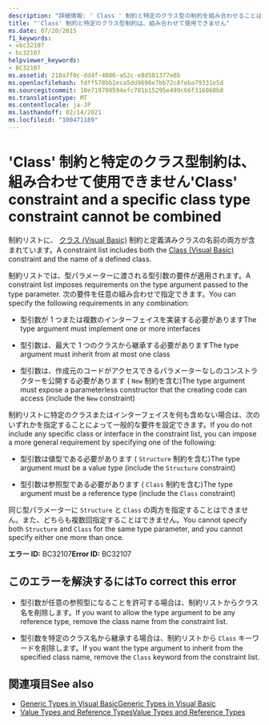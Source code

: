 ```yaml
---
description: "詳細情報: ' Class ' 制約と特定のクラス型の制約を組み合わせることはできません"
title: "'Class' 制約と特定のクラス型制約は、組み合わせて使用できません"
ms.date: 07/20/2015
f1_keywords:
- vbc32107
- bc32107
helpviewer_keywords:
- BC32107
ms.assetid: 218a7f0c-dd4f-4086-a52c-e8d581377e8b
ms.openlocfilehash: fdff578bb2eca5dd9696e7bb72c8feba79331e5d
ms.sourcegitcommit: 10e719780594efc781b15295e499c66f316068b8
ms.translationtype: MT
ms.contentlocale: ja-JP
ms.lasthandoff: 02/14/2021
ms.locfileid: "100471189"
---
```

# <a name="class-constraint-and-a-specific-class-type-constraint-cannot-be-combined"></a><span data-ttu-id="8805d-103">'Class' 制約と特定のクラス型制約は、組み合わせて使用できません</span><span class="sxs-lookup"><span data-stu-id="8805d-103">'Class' constraint and a specific class type constraint cannot be combined</span></span>

<span data-ttu-id="8805d-104">制約リストに、 [クラス (Visual Basic)](../language-reference/statements/class-statement.md) 制約と定義済みクラスの名前の両方が含まれています。</span><span class="sxs-lookup"><span data-stu-id="8805d-104">A constraint list includes both the [Class (Visual Basic)](../language-reference/statements/class-statement.md) constraint and the name of a defined class.</span></span>  
  
 <span data-ttu-id="8805d-105">制約リストでは、型パラメーターに渡される型引数の要件が適用されます。</span><span class="sxs-lookup"><span data-stu-id="8805d-105">A constraint list imposes requirements on the type argument passed to the type parameter.</span></span> <span data-ttu-id="8805d-106">次の要件を任意の組み合わせで指定できます。</span><span class="sxs-lookup"><span data-stu-id="8805d-106">You can specify the following requirements in any combination:</span></span>  
  
- <span data-ttu-id="8805d-107">型引数が 1 つまたは複数のインターフェイスを実装する必要があります</span><span class="sxs-lookup"><span data-stu-id="8805d-107">The type argument must implement one or more interfaces</span></span>  
  
- <span data-ttu-id="8805d-108">型引数は、最大で 1 つのクラスから継承する必要があります</span><span class="sxs-lookup"><span data-stu-id="8805d-108">The type argument must inherit from at most one class</span></span>  
  
- <span data-ttu-id="8805d-109">型引数は、作成元のコードがアクセスできるパラメーターなしのコンストラクターを公開する必要があります ( `New` 制約を含む)</span><span class="sxs-lookup"><span data-stu-id="8805d-109">The type argument must expose a parameterless constructor that the creating code can access (include the `New` constraint)</span></span>  
  
 <span data-ttu-id="8805d-110">制約リストに特定のクラスまたはインターフェイスを何も含めない場合は、次のいずれかを指定することによって一般的な要件を設定できます。</span><span class="sxs-lookup"><span data-stu-id="8805d-110">If you do not include any specific class or interface in the constraint list, you can impose a more general requirement by specifying one of the following:</span></span>  
  
- <span data-ttu-id="8805d-111">型引数は値型である必要があります ( `Structure` 制約を含む)</span><span class="sxs-lookup"><span data-stu-id="8805d-111">The type argument must be a value type (include the `Structure` constraint)</span></span>  
  
- <span data-ttu-id="8805d-112">型引数は参照型である必要があります ( `Class` 制約を含む)</span><span class="sxs-lookup"><span data-stu-id="8805d-112">The type argument must be a reference type (include the `Class` constraint)</span></span>  
  
 <span data-ttu-id="8805d-113">同じ型パラメーターに `Structure` と `Class` の両方を指定することはできません。また、どちらも複数回指定することはできません。</span><span class="sxs-lookup"><span data-stu-id="8805d-113">You cannot specify both `Structure` and `Class` for the same type parameter, and you cannot specify either one more than once.</span></span>  
  
 <span data-ttu-id="8805d-114">**エラー ID:** BC32107</span><span class="sxs-lookup"><span data-stu-id="8805d-114">**Error ID:** BC32107</span></span>  
  
## <a name="to-correct-this-error"></a><span data-ttu-id="8805d-115">このエラーを解決するには</span><span class="sxs-lookup"><span data-stu-id="8805d-115">To correct this error</span></span>  
  
- <span data-ttu-id="8805d-116">型引数が任意の参照型になることを許可する場合は、制約リストからクラス名を削除します。</span><span class="sxs-lookup"><span data-stu-id="8805d-116">If you want to allow the type argument to be any reference type, remove the class name from the constraint list.</span></span>  
  
- <span data-ttu-id="8805d-117">型引数を特定のクラス名から継承する場合は、制約リストから `Class` キーワードを削除します。</span><span class="sxs-lookup"><span data-stu-id="8805d-117">If you want the type argument to inherit from the specified class name, remove the `Class` keyword from the constraint list.</span></span>  
  
## <a name="see-also"></a><span data-ttu-id="8805d-118">関連項目</span><span class="sxs-lookup"><span data-stu-id="8805d-118">See also</span></span>

- [<span data-ttu-id="8805d-119">Generic Types in Visual Basic</span><span class="sxs-lookup"><span data-stu-id="8805d-119">Generic Types in Visual Basic</span></span>](../programming-guide/language-features/data-types/generic-types.md)
- [<span data-ttu-id="8805d-120">Value Types and Reference Types</span><span class="sxs-lookup"><span data-stu-id="8805d-120">Value Types and Reference Types</span></span>](../programming-guide/language-features/data-types/value-types-and-reference-types.md)
